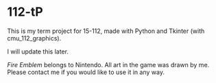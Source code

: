 # 112-tP
This is my term project for 15-112, made with Python and Tkinter (with cmu_112_graphics).

I will update this later.

_Fire Emblem_ belongs to Nintendo.
All art in the game was drawn by me. Please contact me if you would like to use it in any way.
